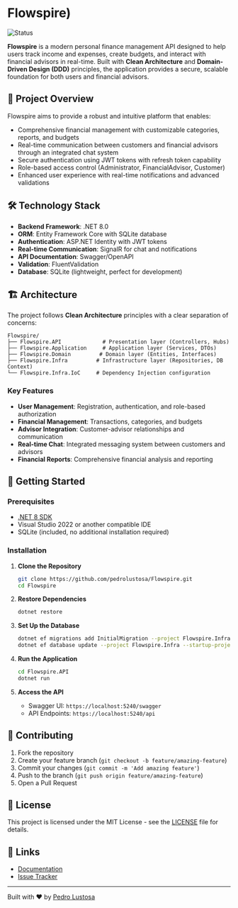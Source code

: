 # Flowspire)
![Status](https://img.shields.io/badge/Status-In%20Development-yellow?style=flat-square)

**Flowspire** is a modern personal finance management API designed to help users track income and expenses, create budgets, and interact with financial advisors in real-time. Built with **Clean Architecture** and **Domain-Driven Design (DDD)** principles, the application provides a secure, scalable foundation for both users and financial advisors.

## 🎯 Project Overview
Flowspire aims to provide a robust and intuitive platform that enables:
- Comprehensive financial management with customizable categories, reports, and budgets
- Real-time communication between customers and financial advisors through an integrated chat system
- Secure authentication using JWT tokens with refresh token capability
- Role-based access control (Administrator, FinancialAdvisor, Customer)
- Enhanced user experience with real-time notifications and advanced validations

## 🛠️ Technology Stack
- **Backend Framework**: .NET 8.0
- **ORM**: Entity Framework Core with SQLite database
- **Authentication**: ASP.NET Identity with JWT tokens
- **Real-time Communication**: SignalR for chat and notifications
- **API Documentation**: Swagger/OpenAPI
- **Validation**: FluentValidation
- **Database**: SQLite (lightweight, perfect for development)

## 🏗️ Architecture
The project follows **Clean Architecture** principles with a clear separation of concerns:

```
Flowspire/
├── Flowspire.API             # Presentation layer (Controllers, Hubs)
├── Flowspire.Application     # Application layer (Services, DTOs)
├── Flowspire.Domain         # Domain layer (Entities, Interfaces)
├── Flowspire.Infra         # Infrastructure layer (Repositories, DB Context)
└── Flowspire.Infra.IoC     # Dependency Injection configuration
```

### Key Features
- **User Management**: Registration, authentication, and role-based authorization
- **Financial Management**: Transactions, categories, and budgets
- **Advisor Integration**: Customer-advisor relationships and communication
- **Real-time Chat**: Integrated messaging system between customers and advisors
- **Financial Reports**: Comprehensive financial analysis and reporting

## 🚀 Getting Started

### Prerequisites
- [.NET 8 SDK](https://dotnet.microsoft.com/download/dotnet/8.0)
- Visual Studio 2022 or another compatible IDE
- SQLite (included, no additional installation required)

### Installation

1. **Clone the Repository**
   ```bash
   git clone https://github.com/pedrolustosa/Flowspire.git
   cd Flowspire
   ```

2. **Restore Dependencies**
   ```bash
   dotnet restore
   ```

3. **Set Up the Database**
   ```bash
   dotnet ef migrations add InitialMigration --project Flowspire.Infra --startup-project Flowspire.API
   dotnet ef database update --project Flowspire.Infra --startup-project Flowspire.API
   ```

4. **Run the Application**
   ```bash
   cd Flowspire.API
   dotnet run
   ```

5. **Access the API**
   - Swagger UI: `https://localhost:5240/swagger`
   - API Endpoints: `https://localhost:5240/api`

## 🤝 Contributing
1. Fork the repository
2. Create your feature branch (`git checkout -b feature/amazing-feature`)
3. Commit your changes (`git commit -m 'Add amazing feature'`)
4. Push to the branch (`git push origin feature/amazing-feature`)
5. Open a Pull Request

## 📄 License
This project is licensed under the MIT License - see the [LICENSE](LICENSE.txt) file for details.

## 🔗 Links
- [Documentation](https://github.com/pedrolustosa/Flowspire/wiki)
- [Issue Tracker](https://github.com/pedrolustosa/Flowspire/issues)

---
Built with ❤️ by [Pedro Lustosa](https://github.com/pedrolustosa)
